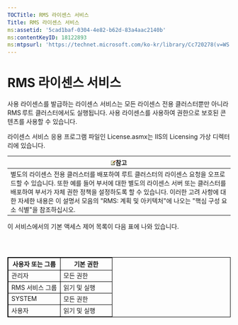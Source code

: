 ```yaml
---
TOCTitle: RMS 라이센스 서비스
Title: RMS 라이센스 서비스
ms:assetid: '5cad1baf-0304-4e82-b62d-83a4aac2140b'
ms:contentKeyID: 18122893
ms:mtpsurl: 'https://technet.microsoft.com/ko-kr/library/Cc720278(v=WS.10)'
---
```


RMS 라이센스 서비스
===================

사용 라이센스를 발급하는 라이센스 서비스는 모든 라이센스 전용 클러스터뿐만 아니라 RMS 루트 클러스터에서도 실행됩니다. 사용 라이센스를 사용하여 권한으로 보호된 콘텐츠를 사용할 수 있습니다.

라이센스 서비스 응용 프로그램 파일인 License.asmx는 IIS의 Licensing 가상 디렉터리에 있습니다.

| ![](images/Cc720278.note(WS.10).gif)참고                                                                                                                                                                                                                                                                                      |
|------------------------------------------------------------------------------------------------------------------------------------------------------------------------------------------------------------------------------------------------------------------------------------------------------------------------------------------------------------|
| 별도의 라이센스 전용 클러스터를 배포하여 루트 클러스터의 라이센스 요청을 오프로드할 수 있습니다. 또한 예를 들어 부서에 대한 별도의 라이센스 서버 또는 클러스터를 배포하여 부서가 자체 권한 정책을 설정하도록 할 수 있습니다. 이러한 고려 사항에 대한 자세한 내용은 이 설명서 모음의 "RMS: 계획 및 아키텍처"에 나오는 "핵심 구성 요소 식별"을 참조하십시오. |

이 서비스에서의 기본 액세스 제어 목록이 다음 표에 나와 있습니다.

###  

 
<table style="border:1px solid black;">
<colgroup>
<col width="50%" />
<col width="50%" />
</colgroup>
<thead>
<tr class="header">
<th style="border:1px solid black;" >사용자 또는 그룹</th>
<th style="border:1px solid black;" >기본 권한</th>
</tr>
</thead>
<tbody>
<tr class="odd">
<td style="border:1px solid black;">관리자</td>
<td style="border:1px solid black;">모든 권한</td>
</tr>
<tr class="even">
<td style="border:1px solid black;">RMS 서비스 그룹</td>
<td style="border:1px solid black;">읽기 및 실행</td>
</tr>
<tr class="odd">
<td style="border:1px solid black;">SYSTEM</td>
<td style="border:1px solid black;">모든 권한</td>
</tr>
<tr class="even">
<td style="border:1px solid black;">사용자</td>
<td style="border:1px solid black;">읽기 및 실행</td>
</tr>
</tbody>
</table>
